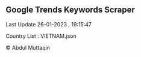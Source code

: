 

## Google Trends Keywords Scraper 
 
Last Update 26-01-2023 , 19:15:47

Country List :
VIETNAM.json



© Abdul Muttaqin 
